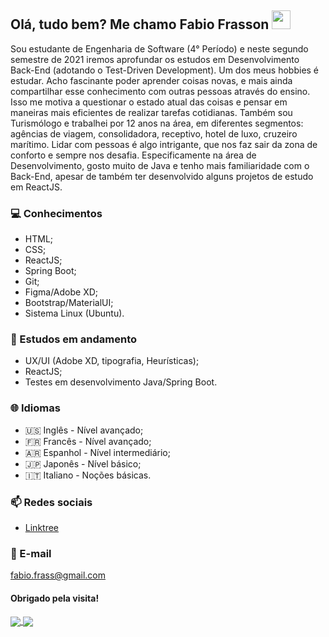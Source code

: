 ## Olá, tudo bem? Me chamo Fabio Frasson <img src="https://raw.githubusercontent.com/MartinHeinz/MartinHeinz/master/wave.gif" width="30px">

Sou estudante de Engenharia de Software (4° Período) e neste segundo semestre de 2021 iremos aprofundar os estudos em Desenvolvimento Back-End (adotando o Test-Driven Development).
Um dos meus hobbies é estudar. Acho fascinante poder aprender coisas novas, e mais ainda compartilhar esse conhecimento com outras pessoas através do ensino. Isso me motiva a questionar o estado atual das coisas e pensar em maneiras mais eficientes de realizar tarefas cotidianas.
Também sou Turismólogo e trabalhei por 12 anos na área, em diferentes segmentos: agências de viagem, consolidadora, receptivo, hotel de luxo, cruzeiro marítimo. Lidar com pessoas é algo intrigante, que nos faz sair da zona de conforto e sempre nos desafia.
Especificamente na área de Desenvolvimento, gosto muito de Java e tenho mais familiaridade com o Back-End, apesar de também ter desenvolvido alguns projetos de estudo em ReactJS.

### 💻 Conhecimentos
- HTML;
- CSS;
- ReactJS;
- Spring Boot;
- Git;
- Figma/Adobe XD;
- Bootstrap/MaterialUI;
- Sistema Linux (Ubuntu).

### 📖 Estudos em andamento
- UX/UI (Adobe XD, tipografia, Heurísticas);
- ReactJS;
- Testes em desenvolvimento Java/Spring Boot.

### 🌐 Idiomas
- 🇺🇸 Inglês - Nível avançado;
- 🇫🇷 Francês - Nível avançado;
- 🇦🇷 Espanhol - Nível intermediário;
- 🇯🇵 Japonês - Nível básico;
- 🇮🇹 Italiano - Noções básicas.

### 📫 Redes sociais
- [Linktree](https://linktr.ee/iamfabiofrasson)

### 📧 E-mail
fabio.frass@gmail.com

#### Obrigado pela visita!

<a href="https://github.com/fabiofrasson/github-readme-stats">
  <img align="center" src="https://github-readme-stats.vercel.app/api/top-langs/?username=fabiofrasson&theme=gotham&show_icons=true" />
</a>
<a href="https://github.com/fabiofrasson/github-readme-stats">
  <img align="center" src="https://github-readme-stats.vercel.app/api?username=fabiofrasson&theme=gotham&show_icons=true" />
</a>






<!--
**fabiofrasson/fabiofrasson** is a ✨ _special_ ✨ repository because its `README.md` (this file) appears on your GitHub profile.

Here are some ideas to get you started:

- 🔭 I’m currently working on ...
- 🌱 I’m currently learning ...
- 👯 I’m looking to collaborate on ...
- 🤔 I’m looking for help with ...
- 💬 Ask me about ...
- 📫 How to reach me: ...
- 😄 Pronouns: ...
- ⚡ Fun fact: ...
-->
